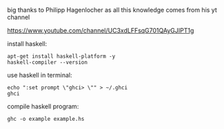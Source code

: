 big thanks to Philipp Hagenlocher as all this knowledge comes from his yt channel

https://www.youtube.com/channel/UC3xdLFFsqG701QAyGJIPT1g

install haskell:
```
apt-get install haskell-platform -y
haskell-compiler --version
```
use haskell in terminal:
```
echo ":set prompt \"ghci> \"" > ~/.ghci
ghci
```
compile haskell program:
```
ghc -o example example.hs
```